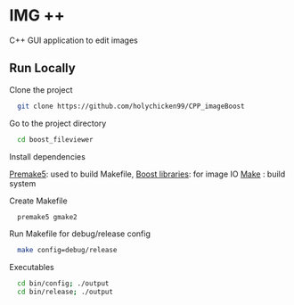 
# IMG ++

C++ GUI application to edit images 

## Run Locally

Clone the project

```bash
  git clone https://github.com/holychicken99/CPP_imageBoost
```

Go to the project directory

```bash
  cd boost_fileviewer
```

Install dependencies


  [Premake5](https://premake.github.io/):  used to build Makefile, 
  [Boost libraries](https://www.boost.org/doc/libs/): for image IO
  [Make](https://www.gnu.org/software/make/) : build system


Create  Makefile

```bash
  premake5 gmake2
```
Run Makefile for debug/release config
```bash
  make config=debug/release
```
Executables
```bash
  cd bin/config; ./output
  cd bin/release; ./output
```


  